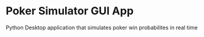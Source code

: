 # Poker Simulator GUI App
 Python Desktop application that simulates poker win probabilites in real time
